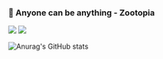 ### :crescent_moon: Anyone can be anything - Zootopia

<img src="https://img.shields.io/badge/Algorithm-FF9900?style=flat-square&logo=Academia&logoColor=white"/></a>     <img src="https://img.shields.io/badge/Python-3766AB?style=flat-square&logo=Python&logoColor=white"/></a>

![Anurag's GitHub stats](https://github-readme-stats.vercel.app/api?username=사용자ID&show_icons=true&theme=radical)

<!--
**Hye-2-ni/Hye-2-ni** is a ✨ _special_ ✨ repository because its `README.md` (this file) appears on your GitHub profile.

Here are some ideas to get you started:

- 🔭 I’m currently working on ...
- 🌱 I’m currently learning ...
- 👯 I’m looking to collaborate on ...
- 🤔 I’m looking for help with ...
- 💬 Ask me about ...
- 📫 How to reach me: ...
- 😄 Pronouns: ...
- ⚡ Fun fact: ...
-->
